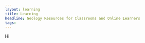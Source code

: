 ```yaml
---
layout: learning
title: Learning
headline: Geology Resources for Classrooms and Online Learners
tags:
---
```

Hi

